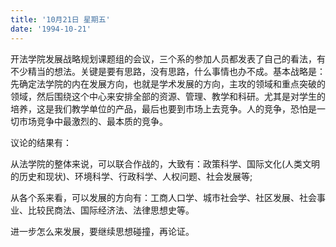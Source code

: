 ```yaml
---
title: '10月21日 星期五'
date: '1994-10-21'
---
```


开法学院发展战略规划课题组的会议，三个系的参加人员都发表了自己的看法，有不少精当的想法。关键是要有思路，没有思路，什么事情也办不成。基本战略是：先确定法学院的内在发展方向，也就是学术发展的方向，主攻的领域和重点突破的领域，然后围绕这个中心来安排全部的资源、管理、教学和科研。尤其是对学生的培养，这是我们教学单位的产品，最后也要到市场上去竞争。人的竞争，恐怕是一切市场竞争中最激烈的、最本质的竞争。

议论的结果有：

从法学院的整体来说，可以联合作战的，大致有：政策科学、国际文化(人类文明的历史和现状)、环境科学、行政科学、人权问题、社会发展等;

从各个系来看，可以发展的方向有：工商人口学、城市社会学、社区发展、社会事业、比较民商法、国际经济法、法律思想史等。

进一步怎么来发展，要继续思想碰撞，再论证。

